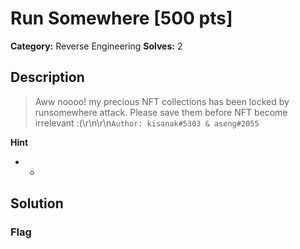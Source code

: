 # Run Somewhere [500 pts]

**Category:** Reverse Engineering
**Solves:** 2

## Description
>Aww noooo! my precious NFT collections has been locked by runsomewhere attack. Please save them before NFT become irrelevant :(\r\n\r\n`Author: kisanak#5303 & aseng#2055`

**Hint**
* -

## Solution

### Flag

